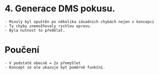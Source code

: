 # 4. Generace DMS pokusu.
    - Minulý byl opuštěn po několika zásadních chybách nejen v koncepci
    - Ty chyby znemožňovaly rychlou opravu.
    - Byla nutnost to předělat.
# Poučení
    - V podstatě obecně = 2x přemýšlet
    - Koncept se ale ukazuje být poměrně funkční.
